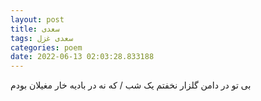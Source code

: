 ```yaml
---
layout: post
title: سعدی
tags: سعدی غزل
categories: poem
date: 2022-06-13 02:03:28.833188
---
```


بی تو در دامن گلزار نخفتم یک شب / که نه در بادیه خار مغیلان بودم